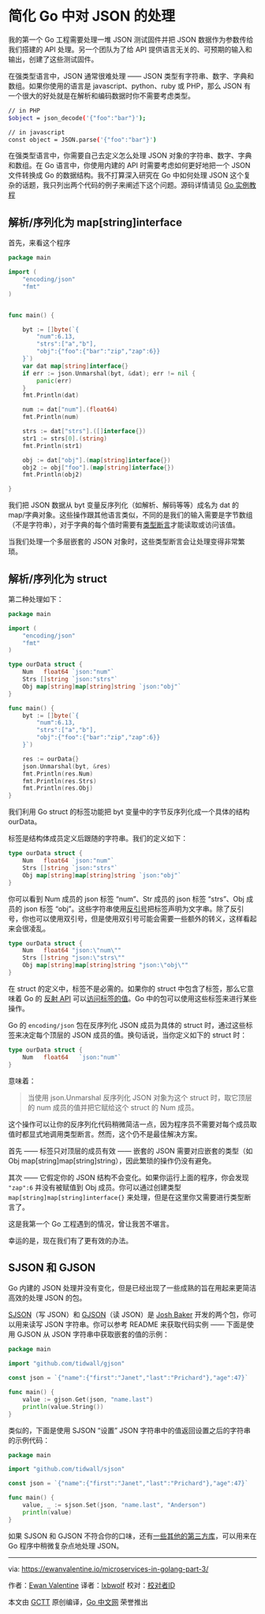 # 简化 Go 中对 JSON 的处理

我的第一个 Go 工程需要处理一堆 JSON 测试固件并把 JSON 数据作为参数传给我们搭建的 API 处理。另一个团队为了给 API 提供语言无关的、可预期的输入和输出，创建了这些测试固件。

在强类型语言中，JSON 通常很难处理 —— JSON 类型有字符串、数字、字典和数组。如果你使用的语言是 javascript、python、ruby 或 PHP，那么 JSON 有一个很大的好处就是在解析和编码数据时你不需要考虑类型。

```bash
// in PHP
$object = json_decode('{"foo":"bar"}');

// in javascript
const object = JSON.parse('{"foo":"bar"}')
```

在强类型语言中，你需要自己去定义怎么处理 JSON 对象的字符串、数字、字典和数组。在 Go 语言中，你使用内建的 API 时需要考虑如何更好地把一个 JSON 文件转换成 Go 的数据结构。我不打算深入研究在 Go 中如何处理 JSON 这个复杂的话题，我只列出两个代码的例子来阐述下这个问题。源码详情请见 [Go 实例教程](https://gobyexample.com/json)

## 解析/序列化为 map[string]interface

首先，来看这个程序

```go
package main

import (
    "encoding/json"
    "fmt"
)


func main() {

    byt := []byte(`{
        "num":6.13,
        "strs":["a","b"],
        "obj":{"foo":{"bar":"zip","zap":6}}
    }`)
    var dat map[string]interface{}
    if err := json.Unmarshal(byt, &dat); err != nil {
        panic(err)
    }
    fmt.Println(dat)

    num := dat["num"].(float64)
    fmt.Println(num)

    strs := dat["strs"].([]interface{})
    str1 := strs[0].(string)
    fmt.Println(str1)

    obj := dat["obj"].(map[string]interface{})
    obj2 := obj["foo"].(map[string]interface{})
    fmt.Println(obj2)

}
```

我们把 JSON 数据从 byt 变量反序列化（如解析、解码等等）成名为 dat 的 map/字典对象。这些操作跟其他语言类似，不同的是我们的输入需要是字节数组（不是字符串），对于字典的每个值时需要有[类型断言](https://www.sohamkamani.com/golang/type-assertions-vs-type-conversions/)才能读取或访问该值。

当我们处理一个多层嵌套的 JSON 对象时，这些类型断言会让处理变得非常繁琐。



## 解析/序列化为 struct

第二种处理如下：

```go
package main

import (
    "encoding/json"
    "fmt"
)

type ourData struct {
    Num   float64 `json:"num"`
    Strs []string `json:"strs"`
    Obj map[string]map[string]string `json:"obj"`
}

func main() {
    byt := []byte(`{
        "num":6.13,
        "strs":["a","b"],
        "obj":{"foo":{"bar":"zip","zap":6}}
    }`)

    res := ourData{}
    json.Unmarshal(byt, &res)
    fmt.Println(res.Num)
    fmt.Println(res.Strs)
    fmt.Println(res.Obj)
}
```

我们利用 Go struct 的标签功能把 byt 变量中的字节反序列化成一个具体的结构 ourData。

标签是结构体成员定义后跟随的字符串。我们的定义如下：

```go
type ourData struct {
    Num   float64 `json:"num"`
    Strs []string `json:"strs"`
    Obj map[string]map[string]string `json:"obj"`
}
```

你可以看到 Num 成员的 json 标签 “num”、Str 成员的 json 标签 “strs”、Obj 成员的 json 标签 “obj”。这些字符串使用[反引号](https://golangbyexample.com/double-single-back-quotes-go/)把标签声明为文字串。除了反引号，你也可以使用双引号，但是使用双引号可能会需要一些额外的转义，这样看起来会很凌乱。

```go
type ourData struct {
    Num   float64 "json:\"num\""
    Strs []string "json:\"strs\""
    Obj map[string]map[string]string "json:\"obj\""
}
```

在 struct 的定义中，标签不是必需的。如果你的 struct 中包含了标签，那么它意味着 Go 的 [反射 API](https://pkg.go.dev/reflect) 可以[访问标签的值](https://stackoverflow.com/questions/23507033/get-struct-field-tag-using-go-reflect-package/23507821#23507821)。Go 中的包可以使用这些标签来进行某些操作。

Go 的 `encoding/json` 包在反序列化 JSON 成员为具体的 struct 时，通过这些标签来决定每个顶层的 JSON 成员的值。换句话说，当你定义如下的 struct 时：

```go
type ourData struct {
    Num   float64   `json:"num"`
}
```

意味着：

> 当使用 json.Unmarshal 反序列化 JSON 对象为这个 struct 时，取它顶层的 num 成员的值并把它赋给这个 struct 的 Num 成员。

这个操作可以让你的反序列化代码稍微简洁一点，因为程序员不需要对每个成员取值时都显式地调用类型断言。然而，这个仍不是最佳解决方案。

首先 —— 标签只对顶层的成员有效 —— 嵌套的 JSON 需要对应嵌套的类型（如 Obj map[string]map[string]string），因此繁琐的操作仍没有避免。

其次 —— 它假定你的 JSON 结构不会变化。如果你运行上面的程序，你会发现 `"zap":6` 并没有被赋值到 Obj 成员。你可以通过创建类型 `map[string]map[string]interface{}` 来处理，但是在这里你又需要进行类型断言了。

这是我第一个 Go 工程遇到的情况，曾让我苦不堪言。

幸运的是，现在我们有了更有效的办法。

## SJSON 和 GJSON

Go 内建的 JSON 处理并没有变化，但是已经出现了一些成熟的旨在用起来更简洁高效的处理 JSON 的包。

[SJSON](https://github.com/tidwall/sjson)（写 JSON）和 [GJSON](https://github.com/tidwall/gjson)（读 JSON）是 [Josh Baker](https://github.com/tidwall) 开发的两个包，你可以用来读写 JSON 字符串。你可以参考 README 来获取代码实例 —— 下面是使用 GJSON 从 JSON 字符串中获取嵌套的值的示例：

```go
package main

import "github.com/tidwall/gjson"

const json = `{"name":{"first":"Janet","last":"Prichard"},"age":47}`

func main() {
    value := gjson.Get(json, "name.last")
    println(value.String())
}

```

类似的，下面是使用 SJSON “设置” JSON 字符串中的值返回设置之后的字符串的示例代码：

```go
package main

import "github.com/tidwall/sjson"

const json = `{"name":{"first":"Janet","last":"Prichard"},"age":47}`

func main() {
    value, _ := sjson.Set(json, "name.last", "Anderson")
    println(value)
}
```

如果 SJSON 和 GJSON 不符合你的口味，还有[一些](https://github.com/pquerna/ffjson)[其他的](https://github.com/mailru/easyjson)[第三方库](https://github.com/Jeffail/gabs)，可以用来在 Go 程序中稍微复杂点地处理 JSON。



----------------

via: https://ewanvalentine.io/microservices-in-golang-part-3/

作者：[Ewan Valentine](http://ewanvalentine.io/author/ewan)
译者：[lxbwolf](https://github.com/lxbwolf)
校对：[校对者ID](https://github.com/校对者ID)

本文由 [GCTT](https://github.com/studygolang/GCTT) 原创编译，[Go 中文网](https://studygolang.com/) 荣誉推出
